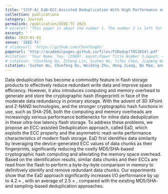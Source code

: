 ```yaml
---
title: "[CCF-A] EaD:ECC-Assisted Deduplication With High Performance and Low Memory Overhead for Ultra-Low Latency Flash Storage"
collection: publications
category: Journal
permalink: /publication/IEEE-TC 2023
# excerpt: 'This paper is about the number 1. The number 2 is left for future work.'
excerpt: ' '
date: 2023-01-01
venue: 'IEEE-TC'
# slidesurl: 'https://github.com/ChunfengDu'
paperurl: 'http://academicpages.github.io/files/FSDedup(TOS2024).pdf'
#citation: 'Your Name, You. (2009). &quot;Paper Title Number 1.&quot; <i>Journal 1</i>. 1(1).'
# citation: 'Chunfeng Du, Zihang Lin, Suzhen Wu, Yifei Chen, Jiapeng Wu, Shengzhe Wang, Weichun Wang, Qingfeng Wu, and Bo Mao. FSDedup: Feature-Aware and Selective Deduplication for Improving Performance of Encrypted Non-Volatile Main Memory. ACM Transcations Storage, 20(4):1-33, Aug. 2024.'
citation: 'Suzhen Wu, Chunfeng Du, Weidong Zhu, Hong Jiang, Bo Mao, and Lingfang Zeng. EaD: ECC-assisted Deduplication with High Performance and Low Memory Overhead for Ultra-Low Latency Flash Storage. IEEE Transactions on Computers. 72(1): 208-221. January 2023.'
---
```


Data deduplication has become a commodity feature in flash storage products to effectively reduce redundant write data and improve space efficiency. However, it also introduces computing and memory overhead to generate and store the cryptographic hash (fingerprint) in face of the moderate data redundancy in primary storage. With the advent of 3D XPoint and Z-NAND technologies, and the stronger cryptographic hash functions in use, such as SHA-256, both the computing and memory overheads are increasingly serious performance bottlenecks for inline data deduplication in these ultra-low latency flash storage. To address these problems, we propose an ECC-assisted Deduplication approach, called EaD, which exploits the ECC property and the asymmetric read-write performance characteristics of modern flash storage. EaD first identifies data similarity by leveraging the device-generated ECC values of data chunks as their fingerprints, significantly reducing the costly MD5/SHA-based cryptographic hash computing and alleviating the memory space overhead. Based on the identification results, similar data chunks and their ECCs are read from the flash to perform a byte-by-byte comparison in memory to definitively identify and remove redundant data chunks. Our experiments show that the EaD approach significantly increases I/O performance by up to 4.2 × , with an average of 2.5 × , compared with the existing MD5/SHA- and sampling-based deduplication approaches.
